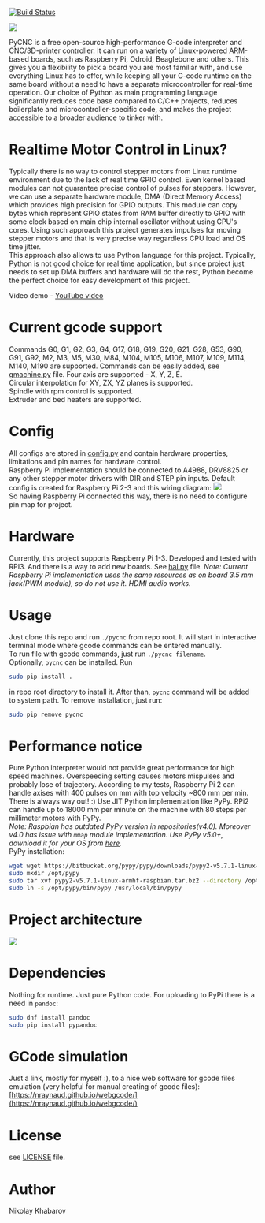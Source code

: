 [![Build Status](https://travis-ci.org/Nikolay-Kha/PyCNC.svg?branch=master)](https://travis-ci.org/Nikolay-Kha/PyCNC)


![](https://cloud.githubusercontent.com/assets/8740775/26766365/14796b54-4999-11e7-8ca2-9428a45878ab.png)  

PyCNC is a free open-source high-performance G-code interpreter and
CNC/3D-printer controller. It can run on a variety of Linux-powered ARM-based
boards, such as Raspberry Pi, Odroid, Beaglebone and others. This gives you a
flexibility to pick a board you are most familiar with, and use everything
Linux has to offer, while keeping all your G-code runtime on the same board
without a need to have a separate microcontroller for real-time operation.
Our choice of Python as main programming language significantly reduces code
base compared to C/C++ projects, reduces boilerplate and microcontroller-specific
code, and makes the project accessible to a broader audience to tinker with.

# Realtime Motor Control in Linux?
Typically there is no way to control stepper motors from Linux runtime
environment due to the lack of real time GPIO control. Even kernel based
modules can not guarantee precise control of pulses for steppers.
However, we can use a separate hardware module, DMA (Direct Memory Access)
which provides high precision for GPIO outputs. This module can copy bytes which
represent GPIO states from RAM buffer directly to GPIO with some clock based
on main chip internal oscillator without using CPU's cores. Using such approach
this project generates impulses for moving stepper motors and that is very
precise way regardless CPU load and OS time jitter.  
This approach also allows to use Python language for this project. Typically,
Python is not good choice for real time application, but since project just
needs to set up DMA buffers and hardware will do the rest, Python become the
perfect choice for easy development of this project.

Video demo - [YouTube video](https://youtu.be/vcedo59raS4)

# Current gcode support
Commands G0, G1, G2, G3, G4, G17, G18, G19, G20, G21, G28, G53, G90, G91, G92,
M2, M3, M5, M30, M84, M104, M105, M106, M107, M109, M114, M140, M190 are
supported. Commands can be easily added, see [gmachine.py](./cnc/gmachine.py)
file.
Four axis are supported - X, Y, Z, E.  
Circular interpolation for XY, ZX, YZ planes is supported.  
Spindle with rpm control is supported.  
Extruder and bed heaters are supported.

# Config
All configs are stored in [config.py](./cnc/config.py) and contain hardware
properties, limitations and pin names for hardware control.  
Raspberry Pi implementation should be connected to A4988, DRV8825 or any other
stepper motor drivers with DIR and STEP pin inputs.
Default config is created for Raspberry Pi 2-3 and this wiring diagram:
![](https://cloud.githubusercontent.com/assets/8740775/26024664/bc13d5a6-37de-11e7-98ed-9391109fcfd0.jpg)  
So having Raspberry Pi connected this way, there is no need to configure
pin map for project.

# Hardware
Currently, this project supports Raspberry Pi 1-3. Developed and tested with
RPI3. And there is a way to add new boards. See [hal.py](./cnc/hal.py) file.
_Note: Current Raspberry Pi implementation uses the same resources as on board
3.5 mm jack(PWM module), so do not use it. HDMI audio works._

# Usage
Just clone this repo and run `./pycnc` from repo root. It will start in
interactive terminal mode where gcode commands can be entered manually.  
To run file with gcode commands, just run `./pycnc filename`.  
Optionally, `pycnc` can be installed. Run
```bash
sudo pip install .
```
in repo root directory to install it. After than, `pycnc` command will be added
to system path. To remove installation, just run:
```bash
sudo pip remove pycnc
```

# Performance notice
Pure Python interpreter would not provide great performance for high speed
machines. Overspeeding setting causes motors mispulses and probably lose of
trajectory. According to my tests, Raspberry Pi 2 can handle axises with 400
 pulses on mm with top velocity ~800 mm per min. There is always way out! :)
Use JIT Python implementation like PyPy. RPi2 can handle up to 18000 mm per
minute on the machine with 80 steps per millimeter motors with PyPy.  
_Note: Raspbian has outdated PyPy version in repositories(v4.0). Moreover v4.0
has issue with `mmap` module implementation. Use PyPy v5.0+, download it for
your OS from [here](https://pypy.org/download.html)._  
PyPy installation:
```bash
wget wget https://bitbucket.org/pypy/pypy/downloads/pypy2-v5.7.1-linux-armhf-raspbian.tar.bz2
sudo mkdir /opt/pypy
sudo tar xvf pypy2-v5.7.1-linux-armhf-raspbian.tar.bz2 --directory /opt/pypy/ --strip-components=1
sudo ln -s /opt/pypy/bin/pypy /usr/local/bin/pypy
```

# Project architecture
![](https://user-images.githubusercontent.com/8740775/27770129-c8c3592c-5f41-11e7-8a9c-254d5a88ed77.png)

# Dependencies
Nothing for runtime. Just pure Python code.
For uploading to PyPi there is a need in `pandoc`:
```bash
sudo dnf install pandoc
sudo pip install pypandoc
```

# GCode simulation
Just a link, mostly for myself :), to a nice web software for gcode files
emulation (very helpful for manual creating of gcode files):
[https://nraynaud.github.io/webgcode/](https://nraynaud.github.io/webgcode/)

# License
see [LICENSE](./LICENSE) file.

# Author
Nikolay Khabarov

